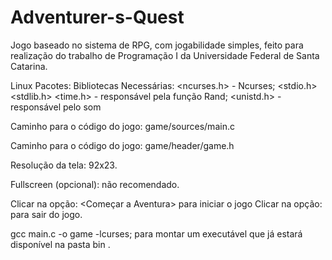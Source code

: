 # Adventurer-s-Quest
Jogo baseado no sistema de RPG, com jogabilidade simples, feito para realização do trabalho de Programação I da Universidade Federal de Santa Catarina.

Linux Pacotes:
Bibliotecas Necessárias:
<ncurses.h> - Ncurses;
<stdio.h> 
<stdlib.h>
<time.h>   - responsável pela função Rand;
<unistd.h> - responsável pelo som

Caminho para o código do jogo:
game/sources/main.c

Caminho para o código do jogo:
game/header/game.h

Resolução da tela: 92x23.

Fullscreen (opcional):  não recomendado.

Clicar na opção: <Começar a Aventura> para iniciar o jogo
Clicar na opção: <Sair> para sair do jogo.
  
  gcc main.c -o game -lcurses; para montar um executável que já estará disponível na pasta bin <game>.
